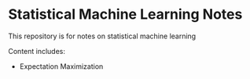 # Statistical Machine Learning Notes

This repository is for notes on statistical machine learning

Content includes:
- Expectation Maximization
